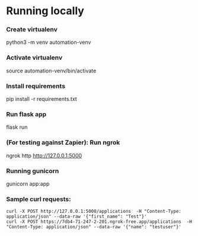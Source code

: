 
# Running locally
### Create virtualenv
python3 -m venv automation-venv

### Activate virtualenv
source automation-venv/bin/activate

### Install requirements
pip install -r requirements.txt 

### Run flask app 
flask run

### (For testing against Zapier): Run ngrok
ngrok http http://127.0.0.1:5000

### Running gunicorn
gunicorn app:app

### Sample curl requests:

````
curl -X POST http://127.0.0.1:5000/applications  -H "Content-Type: application/json" --data-raw '{"first_name": "Test"}'
curl -X POST https://7db4-71-247-2-201.ngrok-free.app/applications  -H "Content-Type: application/json" --data-raw '{"name": "testuser"}'
````

